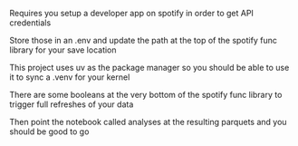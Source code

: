 Requires you setup a developer app on spotify in order to get API credentials

Store those in an .env and update the path at the top of the spotify func library for your save location

This project uses uv as the package manager so you should be able to use it to sync a .venv for your kernel

There are some booleans at the very bottom of the spotify func library to trigger full refreshes of your data

Then point the notebook called analyses at the resulting parquets and you should be good to go
